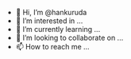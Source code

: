 - 👋 Hi, I’m @hankuruda
- 👀 I’m interested in ...
- 🌱 I’m currently learning ...
- 💞️ I’m looking to collaborate on ...
- 📫 How to reach me ...

<!---
hankuruda/hankuruda is a ✨ special ✨ repository because its `README.md` (this file) appears on your GitHub profile.
You can click the Preview link to take a look at your changes.
--->
